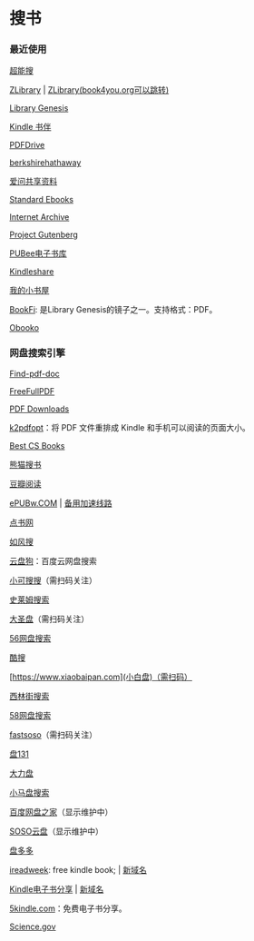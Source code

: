 # 搜书

### 最近使用

[超能搜](https://www.chaonengso.com/)

[ZLibrary](https://zh.singlelogin.org/) | [ZLibrary(book4you.org可以跳转)](https://singlelogin.org/)

[Library Genesis](http://libgen.rs/)

[Kindle 书伴](https://bookfere.com/)

[PDFDrive](https://www.pdfdrive.com/)

[berkshirehathaway](https://berkshirehathaway.com/)

[爱问共享资料](http://ishare.iask.sina.com.cn/)

[Standard Ebooks](https://standardebooks.org/)

[Internet Archive](https://archive.org/)

[Project Gutenberg](https://www.gutenberg.org/)

[PUBee电子书库](http://cn.epubee.com/)

[Kindleshare](https://kindleshare.cn/)

[我的小书屋](http://mebook.cc)

[BookFi](https://en.bookfi.net/): 是Library Genesis的镜子之一。支持格式：PDF。

[Obooko](https://www.obooko.com/)

### 网盘搜索引擎

[Find-pdf-doc](http://www.findpdfdoc.com/)

[FreeFullPDF](http://www.freefullpdf.com/index.html#gsc.tab=0)

[PDF Downloads](https://pdf-downloads.net/)

[k2pdfopt](https://www.willus.com/k2pdfopt/)：将 PDF 文件重排成 Kindle 和手机可以阅读的页面大小。

[Best CS Books](https://coderscat.com/best-cs-books)

[熊猫搜书](http://shuxiangjia.cn/?id=181)

[豆瓣阅读](https://read.douban.com/)

[ePUBw.COM](https://epubw.com/) | [备用加速线路](http://www.epubw.xyz)

[点书网](http://www.gezhongshu.com/forum.php)

[如风搜](http://www.rufengso.net/)

[云盘狗](http://www.yunpangou.com)：百度云网盘搜索

[小可搜搜](https://www.xiaokesoso.com)（需扫码关注）

[史莱姆搜索](http://www.slimego.cn)

[大圣盘](https://www.dashengpan.com)（需扫码关注）

[56网盘搜索](https://www.56wangpan.com)

[酷搜](https://www.kolsou.com)

[https://www.xiaobaipan.com](小白盘)（需扫码）

[西林街搜索](https://xilinjie.cc)

[58网盘搜索](https://www.58wangpan.com)

[fastsoso](https://www.fastsoso.cn)（需扫码关注）

[盘131](https://www.pan131.com)

[大力盘](https://www.dalipan.com)

[小马盘搜索](https://xiaomapan.com)

[百度网盘之家](https://www.wowenda.com)（显示维护中）

[SOSO云盘](https://www.sosoyunpan.com)（显示维护中）

[盘多多](http://www.panduoduo.top)

[ireadweek](http://www.ireadweek.com): free kindle book; | [新域名](https://www.shudan.vip/category/ireadweek)

[Kindle电子书分享](https://kindle.51nazhun.pub/) | [新域名](https://book.51read.site/)

[5kindle.com](https://5kindle.com/)：免费电子书分享。

[Science.gov](https://www.science.gov/)
